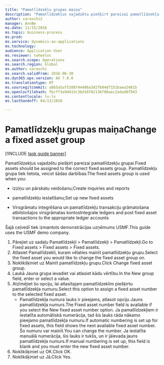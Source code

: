 ```yaml
--- 
title: "Pamatlīdzekļu grupas maiņa"
description: "Pamatlīdzekļus vajadzētu piešķirt pareizai pamatlīdzekļu grupai."
author: saraschi2
manager: AnnBe
ms.date: 11/15/2016
ms.topic: business-process
ms.prod: 
ms.service: dynamics-ax-applications
ms.technology: 
audience: Application User
ms.reviewer: twheeloc
ms.search.scope: Operations
ms.search.region: Global
ms.author: saraschi
ms.search.validFrom: 2016-06-30
ms.dyn365.ops.version: AX 7.0.0
ms.translationtype: HT
ms.sourcegitcommit: a8b5a5af5108744406a3d2fb84d7151baea2481b
ms.openlocfilehash: fbcff3e9d415c3bd10782136f08aec2adad8f943
ms.contentlocale: lv-lv
ms.lasthandoff: 04/13/2018

---
```

# <a name="change-a-fixed-asset-group"></a><span data-ttu-id="e183d-103">Pamatlīdzekļu grupas maiņa</span><span class="sxs-lookup"><span data-stu-id="e183d-103">Change a fixed asset group</span></span>

[!INCLUDE [task guide banner](../../includes/task-guide-banner.md)]

<span data-ttu-id="e183d-104">Pamatlīdzekļus vajadzētu piešķirt pareizai pamatlīdzekļu grupai.</span><span class="sxs-lookup"><span data-stu-id="e183d-104">Fixed assets should be assigned to the correct fixed assets group.</span></span> <span data-ttu-id="e183d-105">Pamatlīdzekļu grupa tiek lietota, veicot šādas darbības:</span><span class="sxs-lookup"><span data-stu-id="e183d-105">The fixed assets group is used when you:</span></span>

 - <span data-ttu-id="e183d-106">izziņu un pārskatu veidošanu;</span><span class="sxs-lookup"><span data-stu-id="e183d-106">Create inquiries and reports</span></span>

 - <span data-ttu-id="e183d-107">pamatlīdzekļu iestatīšanu;</span><span class="sxs-lookup"><span data-stu-id="e183d-107">Set up new fixed assets</span></span>

 - <span data-ttu-id="e183d-108">Virsgrāmatu integrēšana un pamatlīdzekļu transakciju grāmatošana atbilstošajos virsgrāmatas kontos</span><span class="sxs-lookup"><span data-stu-id="e183d-108">Integrate ledgers and post fixed asset transactions to the appropriate ledger accounts</span></span>

<span data-ttu-id="e183d-109">Šajā ceļvedī tiek izmantots demonstrācijas uzņēmums USMF.</span><span class="sxs-lookup"><span data-stu-id="e183d-109">This guide uses the USMF demo company.</span></span>

1. <span data-ttu-id="e183d-110">Pārejiet uz sadaļu Pamatlīdzekļi > Pamatlīdzekļi > Pamatlīdzekļi.</span><span class="sxs-lookup"><span data-stu-id="e183d-110">Go to Fixed assets > Fixed assets > Fixed assets.</span></span>
2. <span data-ttu-id="e183d-111">Atlasiet Pamatlīdzekli, kuram vēlaties mainīt pamatlīdzekļu grupu.</span><span class="sxs-lookup"><span data-stu-id="e183d-111">Select the fixed asset you would like to change the fixed asset group on.</span></span>
3. <span data-ttu-id="e183d-112">Noklikšķiniet uz Mainīt pamatlīdzekļu grupu.</span><span class="sxs-lookup"><span data-stu-id="e183d-112">Click Change fixed asset group.</span></span>
4. <span data-ttu-id="e183d-113">Laukā Jauna grupa ievadiet vai atlasiet kādu vērtību.</span><span class="sxs-lookup"><span data-stu-id="e183d-113">In the New group field, enter or select a value.</span></span>
5. <span data-ttu-id="e183d-114">Atzīmējiet šo opciju, lai atlasītajam pamatlīdzeklim piešķirtu pamatlīdzekļa numuru.</span><span class="sxs-lookup"><span data-stu-id="e183d-114">Select this option to assign a fixed asset number to the selected fixed asset.</span></span>
    * <span data-ttu-id="e183d-115">Pamatlīdzekļa numura lauks ir pieejams, atlasot opciju Jauns pamatlīdzekļa numurs.</span><span class="sxs-lookup"><span data-stu-id="e183d-115">The Fixed asset number field is available if you select the New fixed asset number option.</span></span>   <span data-ttu-id="e183d-116">Ja pamatlīdzekļiem ir iestatīta automātiskā numerācija, tad šis lauks rāda nākamo pieejamo pamatlīdzekļa numuru.</span><span class="sxs-lookup"><span data-stu-id="e183d-116">If automatic numbering is set up for fixed assets, this field shows the next available fixed asset number.</span></span> <span data-ttu-id="e183d-117">Šo numuru var mainīt.</span><span class="sxs-lookup"><span data-stu-id="e183d-117">You can change the number.</span></span>   <span data-ttu-id="e183d-118">Ja iestatīta manuālā numerācija, šis lauks ir tukšs, un ir jāievada jauns pamatlīdzekļa numurs.</span><span class="sxs-lookup"><span data-stu-id="e183d-118">If manual numbering is set up, this field is blank and you must enter the new fixed asset number.</span></span>     
6. <span data-ttu-id="e183d-119">Noklikšķiniet uz OK.</span><span class="sxs-lookup"><span data-stu-id="e183d-119">Click OK.</span></span>
7. <span data-ttu-id="e183d-120">Noklikšķiniet uz Jā.</span><span class="sxs-lookup"><span data-stu-id="e183d-120">Click Yes.</span></span>


